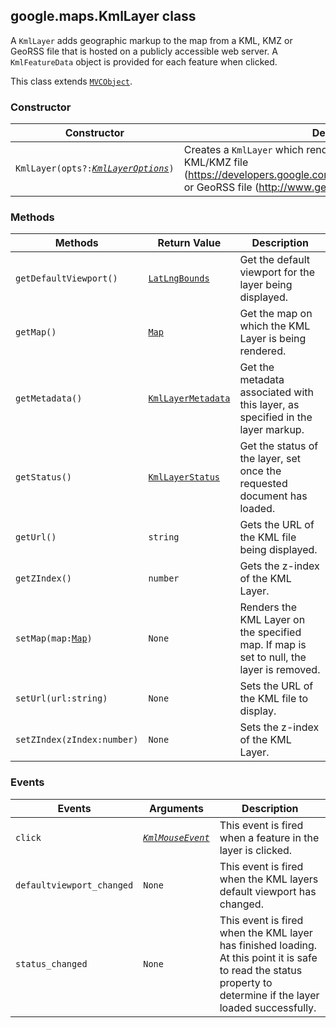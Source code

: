 <h2 id="KmlLayer">
google.maps.KmlLayer
class
</h2><p>A <code>KmlLayer</code> adds geographic markup to the map from a KML, KMZ or GeoRSS file that is hosted on a publicly accessible web server. A <code>KmlFeatureData</code> object is provided for each feature when clicked.</p><p>This class extends
<code><a href="#MVCObject">MVCObject</a></code>.
</p><h3>Constructor</h3><table summary="class KmlLayer - Constructor" width="100%">
<thead>
<tr><th>Constructor</th>
<th>Description</th>
</tr></thead>
<tbody>
<tr>
<td><code>KmlLayer(opts?:<a href="#KmlLayerOptions"><em>KmlLayerOptions</em></a>)</code></td>
<td>Creates a <code>KmlLayer</code> which renders the contents of the specified KML/KMZ file (<a href="https://developers.google.com/kml/documentation/kmlreference">https://developers.google.com/kml/documentation/kmlreference</a>) or GeoRSS file (<a href="http://www.georss.org">http://www.georss.org</a>).</td>
</tr>
</tbody>
</table><h3>Methods</h3><table summary="class KmlLayer - Methods" width="100%">
<thead>
<tr><th>Methods</th>
<th>Return Value</th>
<th>Description</th>
</tr></thead>
<tbody>
<tr>
<td><code>getDefaultViewport()</code></td>
<td><code><a href="#LatLngBounds">LatLngBounds</a></code></td>
<td>Get the default viewport for the layer being displayed.</td>
</tr>
<tr>
<td><code>getMap()</code></td>
<td><code><a href="#Map">Map</a></code></td>
<td>Get the map on which the KML Layer is being rendered.</td>
</tr>
<tr>
<td><code>getMetadata()</code></td>
<td><code><a href="#KmlLayerMetadata">KmlLayerMetadata</a></code></td>
<td>Get the metadata associated with this layer, as specified in the layer markup.</td>
</tr>
<tr>
<td><code>getStatus()</code></td>
<td><code><a href="#KmlLayerStatus">KmlLayerStatus</a></code></td>
<td>Get the status of the layer, set once the requested document has loaded.</td>
</tr>
<tr>
<td><code>getUrl()</code></td>
<td><code>string</code></td>
<td>Gets the URL of the KML file being displayed.</td>
</tr>
<tr>
<td><code>getZIndex()</code></td>
<td><code>number</code></td>
<td>Gets the z-index of the KML Layer.</td>
</tr>
<tr>
<td><code>setMap(map:<a href="#Map">Map</a>)</code></td>
<td><code>None</code></td>
<td>Renders the KML Layer on the specified map. If map is set to null, the layer is removed.</td>
</tr>
<tr>
<td><code>setUrl(url:string)</code></td>
<td><code>None</code></td>
<td>Sets the URL of the KML file to display.</td>
</tr>
<tr>
<td><code>setZIndex(zIndex:number)</code></td>
<td><code>None</code></td>
<td>Sets the z-index of the KML Layer.</td>
</tr>
</tbody>
</table><h3>Events</h3><table summary="class KmlLayer - Events" width="100%">
<thead>
<tr><th>Events</th>
<th>Arguments</th>
<th>Description</th>
</tr></thead>
<tbody>
<tr>
<td><code>click</code></td>
<td><code><a href="#KmlMouseEvent"><em>KmlMouseEvent</em></a></code></td>
<td>This event is fired when a feature in the layer is clicked.</td>
</tr>
<tr>
<td><code>defaultviewport_changed</code></td>
<td><code>None</code></td>
<td>This event is fired when the KML layers default viewport has changed.</td>
</tr>
<tr>
<td><code>status_changed</code></td>
<td><code>None</code></td>
<td>This event is fired when the KML layer has finished loading. At this point it is safe to read the status property to determine if the layer loaded successfully.</td>
</tr>
</tbody>
</table>
